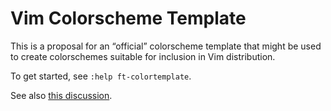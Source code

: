 # Vim Colorscheme Template

This is a proposal for an “official” colorscheme template that might be used to
create colorschemes suitable for inclusion in Vim distribution.

To get started, see `:help ft-colortemplate`.

See also [this discussion](https://github.com/vim/vim/issues/1665).
